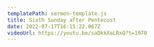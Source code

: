 ```yaml
---
templatePath: sermon-template.js
title: Sixth Sunday after Pentecost
date: 2022-07-17T16:15:22.067Z
videoUrl: https://youtu.be/saDkkXaLRxQ?t=1970
---
```

